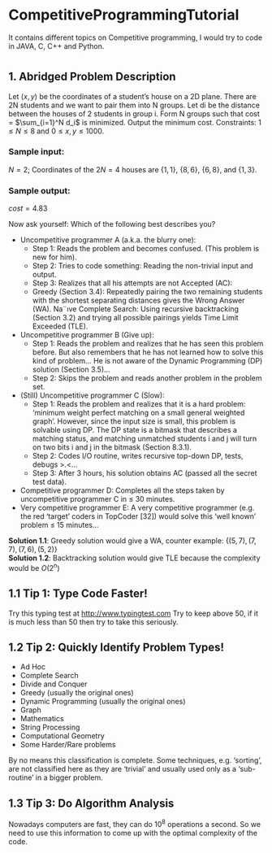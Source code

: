 # CompetitiveProgrammingTutorial
It contains different topics on Competitive programming, I would try to code in JAVA, C, C++ and Python.
#
## 1. **Abridged Problem Description**

Let $(x, y)$ be the coordinates of a student’s house on a 2D plane. There are 2N students
and we want to pair them into N groups. Let di be the distance between the houses
of 2 students in group i. Form N groups such that cost = $\sum_{i=1}^N d_i$ is minimized.
Output the minimum cost. Constraints: $1 ≤ N ≤ 8$ and $0 ≤ x, y ≤ 1000$.

### **Sample input:**

$N = 2;$ Coordinates of the $2N = 4$ houses are $\{1, 1\}$, $\{8, 6\}$, $\{6, 8\}$, and $\{1, 3\}$.

### **Sample output:**
$cost = 4.83$

Now ask yourself: Which of the following best describes you?

- Uncompetitive programmer A (a.k.a. the blurry one):
  - Step 1: Reads the problem and becomes confused. (This problem is new for him).
  - Step 2: Tries to code something: Reading the non-trivial input and output.
  - Step 3: Realizes that all his attempts are not Accepted (AC):
  - Greedy (Section 3.4): Repeatedly pairing the two remaining students with the
shortest separating distances gives the Wrong Answer (WA).
Na¨ıve Complete Search: Using recursive backtracking (Section 3.2) and trying
all possible pairings yields Time Limit Exceeded (TLE).
- Uncompetitive programmer B (Give up):
  - Step 1: Reads the problem and realizes that he has seen this problem before.
But also remembers that he has not learned how to solve this kind of problem...
He is not aware of the Dynamic Programming (DP) solution (Section 3.5)...
  - Step 2: Skips the problem and reads another problem in the problem set.
- (Still) Uncompetitive programmer C (Slow):
  - Step 1: Reads the problem and realizes that it is a hard problem: ‘minimum
weight perfect matching on a small general weighted graph’. However,
since the input size is small, this problem is solvable using DP. The DP state is
a bitmask that describes a matching status, and matching unmatched students
i and j will turn on two bits i and j in the bitmask (Section 8.3.1).
  - Step 2: Codes I/O routine, writes recursive top-down DP, tests, debugs >.<...
  - Step 3: After 3 hours, his solution obtains AC (passed all the secret test data).
- Competitive programmer D:
Completes all the steps taken by uncompetitive programmer C in ≤ 30 minutes.
- Very competitive programmer E:
A very competitive programmer (e.g. the red ‘target’ coders in TopCoder [32])
would solve this ‘well known’ problem ≤ 15 minutes...

**Solution 1.1**: Greedy solution would give a WA, counter example: $\{(5,7), (7,7), (7,6), (5, 2)\}$ <br>
**Solution 1.2**: Backtracking solution would give TLE because the complexity would be $O(2^n)$

## 1.1 Tip 1: Type Code Faster!
Try this typing test at http://www.typingtest.com
Try to keep above 50, if it is much less than 50 then try to take this seriously. 
## 1.2 Tip 2: Quickly Identify Problem Types!

* Ad Hoc
* Complete Search
* Divide and Conquer
* Greedy (usually the original ones)
*  Dynamic Programming (usually the original ones)
*  Graph
*  Mathematics
*  String Processing
*  Computational Geometry
*  Some Harder/Rare problems

By no means this classification is complete. Some techniques,
e.g. ‘sorting’, are not classified here as they are ‘trivial’ and usually used only as a ‘sub-routine’ in a bigger problem.
## 1.3 Tip 3: Do Algorithm Analysis
Nowadays computers are fast, they can do $10^8$ operations a second. So we need to use this information to come up with the optimal complexity of the code.
